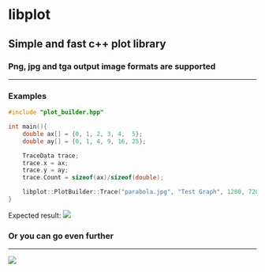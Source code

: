 # libplot
## Simple and fast c++ plot library
### Png, jpg and tga output image formats are supported
***
### Examples
```c++
#include "plot_builder.hpp"

int main(){
    double ax[] = {0, 1, 2, 3, 4,  5};
    double ay[] = {0, 1, 4, 9, 16, 25};

    TraceData trace;
    trace.x = ax;
    trace.y = ay;
    trace.Count = sizeof(ax)/sizeof(double);

    libplot::PlotBuilder::Trace("parabola.jpg", "Test Graph", 1280, 720, &trace, 1);
}

```
Expected result:
![](https://github.com/E1Hephaestus/libplot/blob/master/examples/parabola.jpg?raw=true)

### Or you can go even further
***

![](https://github.com/E1Hephaestus/libplot/blob/master/examples/example.png?raw=true)
